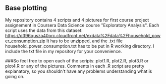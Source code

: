 ## Base plotting
My repository contains 4 scripts and 4 pictures for first course project assignement in Coursera Data Science course
"Exploratory Analysis".
Each script uses the data from this dataset: https://d396qusza40orc.cloudfront.net/exdata%2Fdata%2Fhousehold_power_consumption.zip
It has to be unzipped, and the .txt file household_power_consumption.txt has to be put in R working directory.
I include the txt file in my repository for your convenience.

###So feel free to open each of the scripts: 
plot1.R, plot2.R, plot3.R or plot4.R or any of the pictures.
Comments in each .R script are pretty explanatory, so you shouldn't have any problems understanding what is going on.
